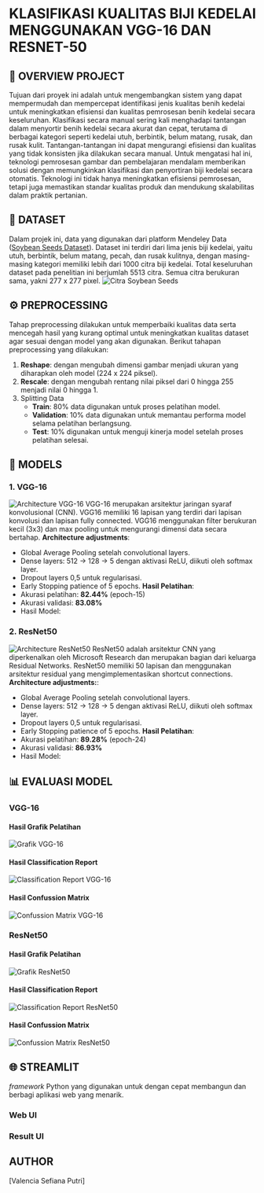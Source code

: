 # **KLASIFIKASI KUALITAS BIJI KEDELAI MENGGUNAKAN VGG-16 DAN RESNET-50**

## 📖 **OVERVIEW PROJECT**
Tujuan dari proyek ini adalah untuk mengembangkan sistem yang dapat mempermudah dan mempercepat identifikasi jenis kualitas benih kedelai untuk meningkatkan efisiensi dan kualitas pemrosesan benih kedelai secara keseluruhan. Klasifikasi secara manual sering kali menghadapi tantangan dalam menyortir benih kedelai secara akurat dan cepat, terutama di berbagai kategori seperti kedelai utuh, berbintik, belum matang, rusak, dan rusak kulit. Tantangan-tantangan ini dapat mengurangi efisiensi dan kualitas yang tidak konsisten jika dilakukan secara manual. Untuk mengatasi hal ini, teknologi pemrosesan gambar dan pembelajaran mendalam memberikan solusi dengan memungkinkan klasifikasi dan penyortiran biji kedelai secara otomatis. Teknologi ini tidak hanya meningkatkan efisiensi pemrosesan, tetapi juga memastikan standar kualitas produk dan mendukung skalabilitas dalam praktik pertanian.

## 📂 **DATASET**
Dalam projek ini, data yang digunakan dari platform Mendeley Data ([Soybean Seeds Dataset](https://data.mendeley.com/datasets/v6vzvfszj6/6)). Dataset ini terdiri dari lima jenis biji kedelai, yaitu utuh, berbintik, belum matang, pecah, dan rusak kulitnya, dengan masing-masing kategori memiliki lebih dari 1000 citra biji kedelai. Total keseluruhan dataset pada penelitian ini berjumlah 5513 citra. Semua citra berukuran sama, yakni 277 x 277 pixel.
![Citra Soybean Seeds](UAP/assets/Citra%20Soybean%20Seeds.png)

## ⚙ **PREPROCESSING**
Tahap preprocessing dilakukan untuk memperbaiki kualitas data serta mencegah hasil yang kurang optimal untuk meningkatkan kualitas dataset agar sesuai dengan model yang akan digunakan.
Berikut tahapan preprocessing yang dilakukan:
1. **Reshape**: dengan mengubah dimensi gambar menjadi ukuran yang diharapkan oleh model (224 x 224 piksel).
2. **Rescale**: dengan mengubah rentang nilai piksel dari 0 hingga 255 menjadi nilai 0 hingga 1.
3. Splitting Data
   - **Train**: 80% data digunakan untuk proses pelatihan model.
   - **Validation**: 10% data digunakan untuk memantau performa model selama pelatihan berlangsung.
   - **Test**: 10% digunakan untuk menguji kinerja model setelah proses pelatihan selesai.

## 🧠 **MODELS**
### **1. VGG-16**
![Architecture VGG-16](UAP/assets/Architecture%20VGG-16.png)
VGG-16 merupakan arsitektur jaringan syaraf konvolusional (CNN). VGG16 memiliki 16 lapisan yang terdiri dari lapisan konvolusi dan lapisan fully connected. VGG16 menggunakan filter berukuran kecil (3x3) dan max pooling untuk mengurangi dimensi data secara bertahap.
**Architecture adjustments**: 
- Global Average Pooling setelah convolutional layers.
- Dense layers: 512 → 128 → 5 dengan aktivasi ReLU, diikuti oleh softmax layer.
- Dropout layers 0,5 untuk regularisasi.
- Early Stopping patience of 5 epochs.
**Hasil Pelatihan**:
- Akurasi pelatihan: **82.44%** (epoch-15)
- Akurasi validasi: **83.08%**
- Hasil Model:

### **2. ResNet50**
![Architecture ResNet50](UAP/assets/Architecture%20ResNet50.png)
ResNet50 adalah arsitektur CNN yang diperkenalkan oleh Microsoft Research dan merupakan bagian dari keluarga Residual Networks. ResNet50 memiliki 50 lapisan dan menggunakan arsitektur residual yang mengimplementasikan shortcut connections.
**Architecture adjustments:**:
- Global Average Pooling setelah convolutional layers.
- Dense layers: 512 → 128 → 5 dengan aktivasi ReLU, diikuti oleh softmax layer.
- Dropout layers 0,5 untuk regularisasi.
- Early Stopping patience of 5 epochs.
**Hasil Pelatihan**:
- Akurasi pelatihan: **89.28%** (epoch-24)
- Akurasi validasi: **86.93%**
- Hasil Model:

## 📊 **EVALUASI MODEL**
### **VGG-16**
#### **Hasil Grafik Pelatihan**
![Grafik VGG-16](UAP/assets/Grafik%20VGG-16.png)
#### **Hasil Classification Report**
![Classification Report VGG-16](UAP/assets/CR%20VGG-16.png)
#### **Hasil Confussion Matrix**
![Confussion Matrix VGG-16](UAP/assets/CM%20VGG-16.png)

### **ResNet50**
#### **Hasil Grafik Pelatihan**
![Grafik ResNet50](UAP/assets/Grafik%20ResNet50.png)
#### **Hasil Classification Report**
![Classification Report ResNet50](UAP/assets/CR%20ResNet50.png)
#### **Hasil Confussion Matrix**
![Confussion Matrix ResNet50](UAP/assets/CM%20ResNet50.png)

## 🌐 **STREAMLIT**
_framework_ Python yang digunakan untuk dengan cepat membangun dan berbagi aplikasi web yang menarik.
### **Web UI**

### **Result UI**

## **AUTHOR**
[Valencia Sefiana Putri]







